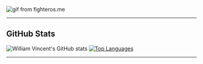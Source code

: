 ![gif from fighteros.me](https://giphy.com/static/img/zoomies.gif?raw=true)
<hr>

## GitHub Stats

![William Vincent's GitHub stats](https://github-readme-stats.vercel.app/api?username=fighteros&show_icons=&private_count=true)
[![Top Languages](https://github-readme-stats.vercel.app/api/top-langs/?username=fighteros&layout=compact)]()

<hr>

